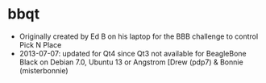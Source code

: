 bbqt
====
- Originally created by Ed B on his laptop for the BBB challenge to control Pick N Place 
- 2013-07-07: updated for Qt4 since Qt3 not available for BeagleBone Black on Debian 7.0, Ubuntu 13 or Angstrom [Drew (pdp7) & Bonnie (misterbonnie)

